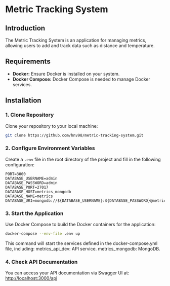 # Metric Tracking System

## Introduction

The Metric Tracking System is an application for managing metrics, allowing users to add and track data such as distance and temperature.

## Requirements

- **Docker:** Ensure Docker is installed on your system.
- **Docker Compose:** Docker Compose is needed to manage Docker services.

## Installation

### 1. Clone Repository

Clone your repository to your local machine:

```bash
git clone https://github.com/hnv98/metric-tracking-system.git
```
### 2. Configure Environment Variables

Create a `.env` file in the root directory of the project and fill in the following configuration:

```env
PORT=3000
DATABASE_USERNAME=admin
DATABASE_PASSWORD=admin
DATABASE_PORT=27017
DATABASE_HOST=metrics_mongodb
DATABASE_NAME=metrics
DATABASE_URI=mongodb://${DATABASE_USERNAME}:${DATABASE_PASSWORD}@metrics_mongodb:27017
```
### 3. Start the Application

Use Docker Compose to build the Docker containers for the application:

```bash
docker-compose --env-file .env up 
```
This command will start the services defined in the docker-compose.yml file, including:
metrics_api_dev: API service.
metrics_mongodb: MongoDB.


### 4. Check API Documentation

You can access your API documentation via Swagger UI at: [http://localhost:3000/api](http://localhost:3000/api)


